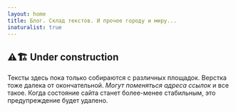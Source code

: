 ```yaml
---
layout: home
title: Блог. Склад текстов. И прочее городу и миру...
inaturalist: true
---
```


## ⚠🏗 Under construction

Тексты здесь пока только собираются с различных площадок. Верстка тоже далека от окончательной.
*Могут поменяться адреса ссылок* и все такое. Когда состояние сайта станет более-менее стабильным,
это предупреждение будет удалено.

<!-- TODO:
  3. Рубрикатор и «пять последних» в сайдбаре. ??? под вопросом
  4. Перевести тексты в страницы, анонсы постами. ??? под вопросом
    4.1 Рубрикация текстов по сериям (отдельное дерево категорий).
  6. Количество комментариев в ленте
  7. Древовидные комментарии и вообще вёрстка
    7.1 ??? под вопросом: обновляемые по JS комментарии
  8. Страница тегов
  -->
